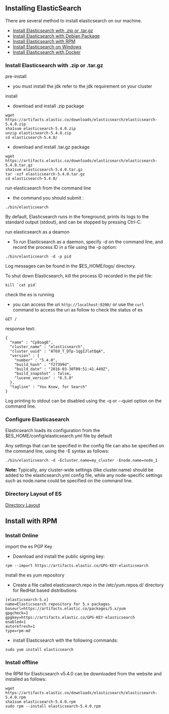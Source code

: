 ## Installing ElasticSearch
There are several method to install elasticsearch on our machine.
* [Install Elasticsearch with .zip or .tar.gz](https://www.elastic.co/guide/en/elasticsearch/reference/current/zip-targz.html)
* [Install Elasticsearch with Debian Package](https://www.elastic.co/guide/en/elasticsearch/reference/current/deb.html)
* [Install Elasticsearch with RPM](https://www.elastic.co/guide/en/elasticsearch/reference/current/rpm.html)
* [Install Elasticsearch on Windows](https://www.elastic.co/guide/en/elasticsearch/reference/current/windows.html)
* [Install Elasticsearch with Docker](https://www.elastic.co/guide/en/elasticsearch/reference/current/docker.html)


### Install Elasticsearch with .zip or .tar.gz
pre-install
* you must install the jdk refer to the jdk requirement on your cluster

install
* download and install .zip package
```
wget https://artifacts.elastic.co/downloads/elasticsearch/elasticsearch-5.4.0.zip
sha1sum elasticsearch-5.4.0.zip 
unzip elasticsearch-5.4.0.zip
cd elasticsearch-5.4.0/ 
```

* download and install .tar.gz package
```
wget https://artifacts.elastic.co/downloads/elasticsearch/elasticsearch-5.4.0.tar.gz
sha1sum elasticsearch-5.4.0.tar.gz 
tar -xzf elasticsearch-5.4.0.tar.gz
cd elasticsearch-5.4.0/ 
```

run elasticsearch from the command line
* the command you should submit :
```
./bin/elasticsearch
```
By default, Elasticsearch runs in the foreground, prints its logs to the standard output (stdout), and can be stopped by pressing Ctrl-C.

run elasticsearch as a deamon
* To run Elasticsearch as a daemon, specify -d on the command line, and record the process ID in a file using the -p option:
```
./bin/elasticsearch -d -p pid
```
Log messages can be found in the $ES_HOME/logs/ directory.

To shut down Elasticsearch, kill the process ID recorded in the pid file:
```
kill `cat pid`
```

check the es is running
* you can access the uri `http://localhost:9200/` or use the `curl` command to access the uri as follow to check the status of es
```
GET /
```
response text:
```
{
  "name" : "Cp8oag6",
  "cluster_name" : "elasticsearch",
  "cluster_uuid" : "AT69_T_DTp-1qgIJlatQqA",
  "version" : {
    "number" : "5.4.0",
    "build_hash" : "f27399d",
    "build_date" : "2016-03-30T09:51:41.449Z",
    "build_snapshot" : false,
    "lucene_version" : "6.5.0"
  },
  "tagline" : "You Know, for Search"
}
```
Log printing to stdout can be disabled using the -q or --quiet option on the command line.


### Configure Elasticasearch
Elasticsearch loads its configuration from the $ES_HOME/config/elasticsearch.yml file by default

Any settings that can be specified in the config file can also be specified on the command line, using the -E syntax as follows:
```
./bin/elasticsearch -d -Ecluster.name=my_cluster -Enode.name=node_1
```
<strong>Note: </strong> Typically, any cluster-wide settings (like cluster.name) should be added to the elasticsearch.yml config file, while any node-specific settings such as node.name could be specified on the command line.

### Directory Layout of ES
[Directory Layout](https://github.com/xiaohu-liu/ElasticSearch/edit/master/Setup%20Elasticsearch/es_directory_layout.png)



## Install with RPM
### Install Online
import the es PGP Key
* Download and install the public signing key:
```
rpm --import https://artifacts.elastic.co/GPG-KEY-elasticsearch
```

install the es yum repository
* Create a file called elasticsearch.repo in the /etc/yum.repos.d/ directory for RedHat based distributions
```
[elasticsearch-5.x]
name=Elasticsearch repository for 5.x packages
baseurl=https://artifacts.elastic.co/packages/5.x/yum
gpgcheck=1
gpgkey=https://artifacts.elastic.co/GPG-KEY-elasticsearch
enabled=1
autorefresh=1
type=rpm-md
```
* install Elasticsearch with the following commands:
 ```
sudo yum install elasticsearch 
 ```
### Install offline
the RPM for Elasticsearch v5.4.0 can be downloaded from the website and installed as follows:
```
wget https://artifacts.elastic.co/downloads/elasticsearch/elasticsearch-5.4.0.rpm
sha1sum elasticsearch-5.4.0.rpm 
sudo rpm --install elasticsearch-5.4.0.rpm
```
 
 
